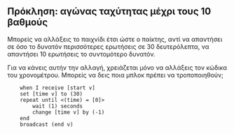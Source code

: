 ## Πρόκληση: αγώνας ταχύτητας μέχρι τους 10 βαθμούς

Μπορείς να αλλάξεις το παιχνίδι έτσι ώστε ο παίκτης, αντί να απαντήσει σε όσο το δυνατόν περισσότερες ερωτήσεις σε 30 δευτερόλεπτα, να απαντήσει 10 ερωτήσεις το συντομότερο δυνατόν.

Για να κάνεις αυτήν την αλλαγή, χρειάζεται μόνο να αλλάξεις τον κώδικα του χρονομέτρου. Μπορείς να δεις ποια μπλοκ πρέπει να τροποποιηθούν;

```blocks3
    when I receive [start v]
    set [time v] to (30)
    repeat until <(time) = [0]>
        wait (1) seconds
        change [time v] by (-1)
    end
    broadcast (end v)
```